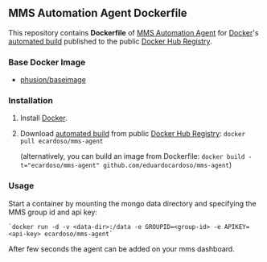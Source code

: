 ## MMS Automation Agent Dockerfile


This repository contains **Dockerfile** of [MMS Automation Agent](http://mms.mongodb.com/) for [Docker](https://www.docker.com/)'s [automated build](https://registry.hub.docker.com/u/ecardoso/mms-agent) published to the public [Docker Hub Registry](https://registry.hub.docker.com/).


### Base Docker Image

* [phusion/baseimage](http://phusion.github.io/baseimage-docker/)


### Installation

1. Install [Docker](https://www.docker.com/).

2. Download [automated build](https://registry.hub.docker.com/u/ecardoso/mms-agent/) from public [Docker Hub Registry](https://registry.hub.docker.com/): `docker pull ecardoso/mms-agent`

   (alternatively, you can build an image from Dockerfile: `docker build -t="ecardoso/mms-agent" github.com/eduardocardoso/mms-agent`)


### Usage

  Start a container by mounting the mongo data directory and specifying the MMS group id and api key:

    `docker run -d -v <data-dir>:/data -e GROUPID=<group-id> -e APIKEY=<api-key> ecardoso/mms-agent`

After few seconds the agent can be added on your mms dashboard. 
